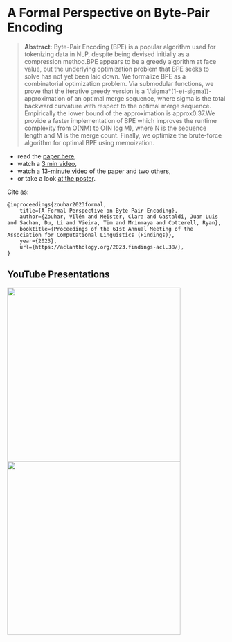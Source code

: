 # A Formal Perspective on Byte-Pair Encoding

> **Abstract:** Byte-Pair Encoding (BPE) is a popular algorithm used for tokenizing data in NLP, despite being devised initially as a compression method.BPE appears to be a greedy algorithm at face value, but the underlying optimization problem that BPE seeks to solve has not yet been laid down. We formalize BPE as a combinatorial optimization problem. Via submodular functions, we prove that the iterative greedy version is a 1/sigma*(1-e(-sigma))-approximation of an optimal merge sequence, where sigma is the total backward curvature with respect to the optimal merge sequence. Empirically the lower bound of the approximation is approx0.37.We provide a faster implementation of BPE which improves the runtime complexity from O(NM) to O(N log M), where N is the sequence length and M is the merge count. Finally, we optimize the brute-force algorithm for optimal BPE using memoization.

- read the [paper here](https://aclanthology.org/2023.findings-acl.38/),
- watch a [3 min video](https://www.youtube.com/watch?v=aB7oaS0rlvI),
- watch a [13-minute video](https://www.youtube.com/watch?v=yeEZpf4BlDA) of the paper and two others,
- or take a look [at the poster](meta/poster.pdf).

Cite as:
```
@inproceedings{zouhar2023formal, 
    title={A Formal Perspective on Byte-Pair Encoding},
    author={Zouhar, Vilém and Meister, Clara and Gastaldi, Juan Luis and Sachan, Du, Li and Vieira, Tim and Mrinmaya and Cotterell, Ryan},
    booktitle={Proceedings of the 61st Annual Meeting of the Association for Computational Linguistics (Findings)},
    year={2023},
    url={https://aclanthology.org/2023.findings-acl.38/},
}
```

## YouTube Presentations

[<img src="https://img.youtube.com/vi/yeEZpf4BlDA/maxresdefault.jpg" width=400px>](https://www.youtube.com/watch?v=yeEZpf4BlDA)
[<img src="https://img.youtube.com/vi/aB7oaS0rlvI/maxresdefault.jpg" width=400px>](https://www.youtube.com/watch?v=aB7oaS0rlvI)
